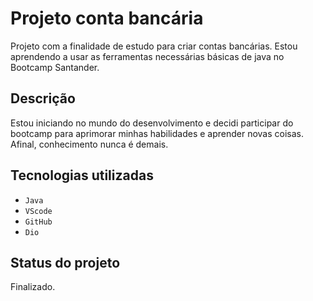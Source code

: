 # Projeto conta bancária

Projeto com a finalidade de estudo para criar contas bancárias. Estou aprendendo a usar as ferramentas necessárias básicas de java no Bootcamp Santander.

## Descrição 

Estou iniciando no mundo do desenvolvimento e decidi participar do bootcamp para aprimorar minhas habilidades e aprender novas coisas. Afinal, conhecimento nunca é demais. 


## Tecnologias utilizadas

- `Java`
- `VScode`
- `GitHub`
- `Dio`



## Status do projeto

Finalizado.